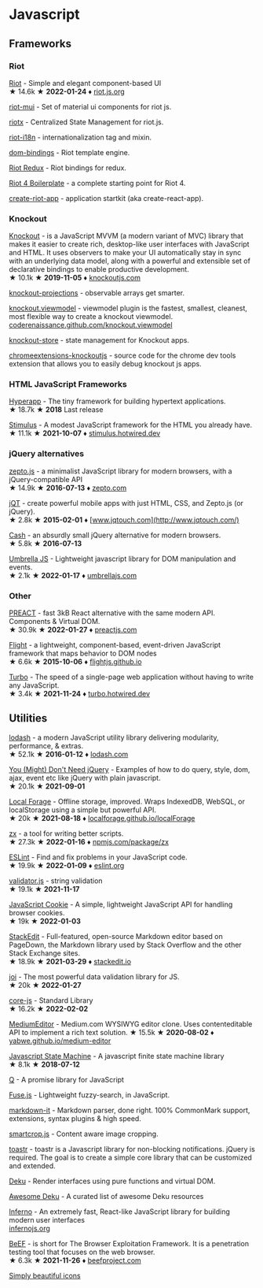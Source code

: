 # Javascript

## Frameworks

### Riot

[Riot](https://github.com/riot/riot) - Simple and elegant component-based UI  
&#9733; 14.6k &#9733; **2022-01-24** &#9830; [riot.js.org](https://riot.js.org/)

[riot-mui](https://github.com/kysonic/riot-mui) - Set of material ui components for riot js.

[riotx](https://github.com/cam-inc/riotx) - Centralized State Management for riot.js.

[riot-i18n](https://github.com/any-code/riot-i18n) - internationalization tag and mixin.

[dom-bindings](https://github.com/riot/dom-bindings) - Riot template engine.

[Riot Redux](https://github.com/danny-andrews/riot-redux) - Riot bindings for redux.

[Riot 4 Boilerplate](https://github.com/damusix/riot-4-boilerplate) - a complete starting point for Riot 4.

[create-riot-app](https://github.com/alexstep/create-riot-app) - application startkit (aka create-react-app).

### Knockout

[Knockout](https://github.com/knockout/knockout) - is a JavaScript MVVM (a modern variant of MVC) library that makes it easier to create rich, desktop-like user interfaces with JavaScript and HTML. It uses observers to make your UI automatically stay in sync with an underlying data model, along with a powerful and extensible set of declarative bindings to enable productive development.  
&#9733; 10.1k &#9733; **2019-11-05** &#9830; [knockoutjs.com](http://knockoutjs.com/)

[knockout-projections](https://github.com/SteveSanderson/knockout-projections) - observable arrays get smarter.

[knockout.viewmodel](https://github.com/coderenaissance/knockout.viewmodel) - viewmodel plugin is the fastest, smallest, cleanest, most flexible way to create a knockout viewmodel. [coderenaissance.github.com/knockout.viewmodel](http://coderenaissance.github.com/knockout.viewmodel)

[knockout-store](https://github.com/Spreetail/knockout-store) - state management for Knockout apps.

[chromeextensions-knockoutjs](https://github.com/timstuyckens/chromeextensions-knockoutjs) - source code for the chrome dev tools extension that allows you to easily debug knockout js apps.

### HTML JavaScript Frameworks

[Hyperapp](https://github.com/jorgebucaran/hyperapp) - The tiny framework for building hypertext applications.  
&#9733; 18.7k &#9733; **2018** Last release

[Stimulus](https://github.com/hotwired/stimulus) - A modest JavaScript framework for the HTML you already have.  
&#9733; 11.1k &#9733; **2021-10-07** &#9830; [stimulus.hotwired.dev](https://stimulus.hotwired.dev/)

### jQuery alternatives

[zepto.js](https://github.com/madrobby/zepto) - a minimalist JavaScript library for modern browsers, with a jQuery-compatible API  
&#9733; 14.9k &#9733; **2016-07-13** &#9830; [zepto.com](http://zeptojs.com/)

[jQT](https://github.com/senchalabs/jQTouch) - create powerful mobile apps with just HTML, CSS, and Zepto.js (or jQuery).  
&#9733; 2.8k &#9733; **2015-02-01** &#9830; [www.jqtouch.com](http://www.jqtouch.com/)

[Cash](https://github.com/fabiospampinato/cash) - an absurdly small jQuery alternative for modern browsers.  
&#9733; 5.8k &#9733; **2016-07-13**

[Umbrella JS](https://github.com/franciscop/umbrella) - Lightweight javascript library for DOM manipulation and events.  
&#9733; 2.1k &#9733; **2022-01-17** &#9830; [umbrellajs.com](https://umbrellajs.com/)

### Other

[PREACT](https://github.com/preactjs/preact) - fast 3kB React alternative with the same modern API. Components & Virtual DOM.  
&#9733; 30.9k &#9733; **2022-01-27** &#9830; [preactjs.com](https://preactjs.com/)

[Flight](https://github.com/flightjs/flight) - a lightweight, component-based, event-driven JavaScript framework that maps behavior to DOM nodes  
&#9733; 6.6k &#9733; **2015-10-06** &#9830; [flightjs.github.io](http://flightjs.github.io/)

[Turbo](https://github.com/hotwired/turbo) - The speed of a single-page web application without having to write any JavaScript.  
&#9733; 3.4k &#9733; **2021-11-24** &#9830; [turbo.hotwired.dev](https://turbo.hotwired.dev/)

## Utilities

[lodash](https://github.com/lodash/lodash) - a modern JavaScript utility library delivering modularity, performance, & extras.  
&#9733; 52.1k &#9733; **2016-01-12** &#9830; [lodash.com](https://lodash.com/)

[You (Might) Don't Need jQuery](https://github.com/nefe/You-Dont-Need-jQuery) - Examples of how to do query, style, dom, ajax, event etc like jQuery with plain javascript.  
&#9733; 20.1k &#9733; **2021-09-01**

[Local Forage](https://github.com/localForage/localForage) - Offline storage, improved. Wraps IndexedDB, WebSQL, or localStorage using a simple but powerful API.  
&#9733; 20k &#9733; **2021-08-18** &#9830; [localforage.github.io/localForage](https://localforage.github.io/localForage)

[zx](https://github.com/google/zx) - a tool for writing better scripts.  
&#9733; 27.3k &#9733; **2022-01-16** &#9830; [npmjs.com/package/zx](https://npmjs.com/package/zx)

[ESLint](https://github.com/eslint/eslint) - Find and fix problems in your JavaScript code.  
&#9733; 19.9k &#9733; **2022-01-09** &#9830; [eslint.org](https://eslint.org/)

[validator.js](https://github.com/validatorjs/validator.js) - string validation  
&#9733; 19.1k &#9733; **2021-11-17**

[JavaScript Cookie](https://github.com/js-cookie/js-cookie) - A simple, lightweight JavaScript API for handling browser cookies.  
&#9733; 19k &#9733; **2022-01-03**

[StackEdit](https://github.com/benweet/stackedit) - Full-featured, open-source Markdown editor based on PageDown, the Markdown library used by Stack Overflow and the other Stack Exchange sites.  
&#9733; 18.9k &#9733; **2021-03-29** &#9830; [stackedit.io](https://stackedit.io/)

[joi](https://github.com/sideway/joi) - The most powerful data validation library for JS.  
&#9733; 20k &#9733; **2022-01-27**

[core-js](https://github.com/zloirock/core-js) - Standard Library  
&#9733; 16.2k &#9733; **2022-02-02**

[MediumEditor](https://github.com/yabwe/medium-editor) - Medium.com WYSIWYG editor clone. Uses contenteditable API to implement a rich text solution.
&#9733; 15.5k &#9733; **2020-08-02** &#9830; [yabwe.github.io/medium-editor](https://yabwe.github.io/medium-editor/)

[Javascript State Machine](https://github.com/jakesgordon/javascript-state-machine) - A javascript finite state machine library  
&#9733; 8.1k &#9733; **2018-07-12**

[Q](https://github.com/kriskowal/q) - A promise library for JavaScript

[Fuse.js](https://github.com/krisk/Fuse) - Lightweight fuzzy-search, in JavaScript.

[markdown-it](https://github.com/markdown-it/markdown-it) - Markdown parser, done right. 100% CommonMark support, extensions, syntax plugins & high speed.

[smartcrop.js](https://github.com/jwagner/smartcrop.js) - Content aware image cropping.

[toastr](https://github.com/CodeSeven/toastr) - toastr is a Javascript library for non-blocking notifications. jQuery is required. The goal is to create a simple core library that can be customized and extended.

[Deku](https://github.com/anthonyshort/deku) - Render interfaces using pure functions and virtual DOM.

[Awesome Deku](https://github.com/lambtron/awesome-deku) - A curated list of awesome Deku resources

[Inferno](https://github.com/infernojs/inferno) - An extremely fast, React-like JavaScript library for building modern user interfaces  
[infernojs.org](https://infernojs.org/)

[BeEF](https://github.com/beefproject/beef) - is short for The Browser Exploitation Framework. It is a penetration testing tool that focuses on the web browser.  
&#9733; 6.3k &#9733; **2021-11-26** &#9830; [beefproject.com](https://beefproject.com/)

[Simply beautiful icons](https://feathericons.com)
